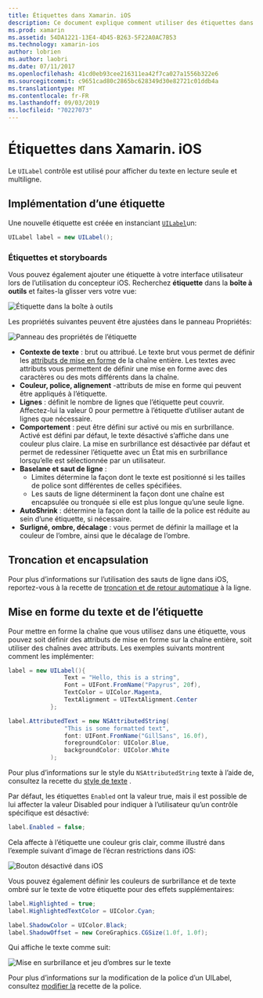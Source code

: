 ```yaml
---
title: Étiquettes dans Xamarin. iOS
description: Ce document explique comment utiliser des étiquettes dans Xamarin. iOS. Il décrit comment créer des étiquettes par programmation et avec le concepteur iOS.
ms.prod: xamarin
ms.assetid: 54DA1221-13E4-4D45-B263-5F22A0AC7B53
ms.technology: xamarin-ios
author: lobrien
ms.author: laobri
ms.date: 07/11/2017
ms.openlocfilehash: 41cd0eb93cee216311ea42f7ca027a1556b322e6
ms.sourcegitcommit: c9651cad80c2865bc628349d30e82721c01ddb4a
ms.translationtype: MT
ms.contentlocale: fr-FR
ms.lasthandoff: 09/03/2019
ms.locfileid: "70227073"
---
```

# <a name="labels-in-xamarinios"></a>Étiquettes dans Xamarin. iOS

Le `UILabel` contrôle est utilisé pour afficher du texte en lecture seule et multiligne.

## <a name="implementing-a-label"></a>Implémentation d’une étiquette

Une nouvelle étiquette est créée en instanciant [`UILabel`](xref:UIKit.UILabel)un:

```csharp
UILabel label = new UILabel();
```

### <a name="labels-and-storyboards"></a>Étiquettes et storyboards

Vous pouvez également ajouter une étiquette à votre interface utilisateur lors de l’utilisation du concepteur iOS. Recherchez **étiquette** dans la **boîte à outils** et faites-la glisser vers votre vue:

![Étiquette dans la boîte à outils](labels-images/image3.png)

Les propriétés suivantes peuvent être ajustées dans le panneau Propriétés:

![Panneau des propriétés de l’étiquette](labels-images/image2.png)

- **Contexte de texte** : brut ou attribué. Le texte brut vous permet de définir les [attributs de mise en forme](#Formatting_Text_and_Label) de la chaîne entière. Les textes avec attributs vous permettent de définir une mise en forme avec des caractères ou des mots différents dans la chaîne.
- **Couleur, police, alignement** -attributs de mise en forme qui peuvent être appliqués à l’étiquette.
- **Lignes** : définit le nombre de lignes que l’étiquette peut couvrir. Affectez-lui la valeur 0 pour permettre à l’étiquette d’utiliser autant de lignes que nécessaire.
- **Comportement** : peut être défini sur activé ou mis en surbrillance. Activé est défini par défaut, le texte désactivé s’affiche dans une couleur plus claire. La mise en surbrillance est désactivée par défaut et permet de redessiner l’étiquette avec un État mis en surbrillance lorsqu’elle est sélectionnée par un utilisateur.
- **Baselane et saut de ligne** :
  - Limites détermine la façon dont le texte est positionné si les tailles de police sont différentes de celles spécifiées.
  - Les sauts de ligne déterminent la façon dont une chaîne est encapsulée ou tronquée si elle est plus longue qu’une seule ligne.
- **AutoShrink** : détermine la façon dont la taille de la police est réduite au sein d’une étiquette, si nécessaire.
- **Surligné, ombre, décalage** : vous permet de définir la maillage et la couleur de l’ombre, ainsi que le décalage de l’ombre.

## <a name="truncating-and-wrapping"></a>Troncation et encapsulation

Pour plus d’informations sur l’utilisation des sauts de ligne dans iOS, reportez-vous à la recette de [troncation et de retour automatique](https://github.com/xamarin/recipes/tree/master/Recipes/ios/standard_controls/labels/uilabel-truncate-wrap-text) à la ligne.

<a name="Formatting_Text_and_Label"/>

## <a name="formatting-text-and-label"></a>Mise en forme du texte et de l’étiquette

Pour mettre en forme la chaîne que vous utilisez dans une étiquette, vous pouvez soit définir des attributs de mise en forme sur la chaîne entière, soit utiliser des chaînes avec attributs. Les exemples suivants montrent comment les implémenter:

```csharp
label = new UILabel(){
                Text = "Hello, this is a string",
                Font = UIFont.FromName("Papyrus", 20f),
                TextColor = UIColor.Magenta,
                TextAlignment = UITextAlignment.Center
            };
```

```csharp
label.AttributedText = new NSAttributedString(
                "This is some formatted text",
                font: UIFont.FromName("GillSans", 16.0f),
                foregroundColor: UIColor.Blue,
                backgroundColor: UIColor.White
            );
```

Pour plus d’informations sur le style du `NSAttributedString` texte à l’aide de, consultez la recette du [style de texte](https://github.com/xamarin/recipes/tree/master/Recipes/ios/standard_controls/text_field/style_text) .

Par défaut, les étiquettes `Enabled` ont la valeur true, mais il est possible de lui affecter la valeur Disabled pour indiquer à l’utilisateur qu’un contrôle spécifique est désactivé:

```csharp
label.Enabled = false;
```

Cela affecte à l’étiquette une couleur gris clair, comme illustré dans l’exemple suivant d’image de l’écran restrictions dans iOS:

![Bouton désactivé dans iOS](labels-images/image1.png)

Vous pouvez également définir les couleurs de surbrillance et de texte ombré sur le texte de votre étiquette pour des effets supplémentaires:

```csharp
label.Highlighted = true;
label.HighlightedTextColor = UIColor.Cyan;

label.ShadowColor = UIColor.Black;
label.ShadowOffset = new CoreGraphics.CGSize(1.0f, 1.0f);
```

Qui affiche le texte comme suit:

![Mise en surbrillance et jeu d’ombres sur le texte](labels-images/image4.png)

Pour plus d’informations sur la modification de la police d’un UILabel, consultez [modifier la](https://github.com/xamarin/recipes/tree/master/Recipes/ios/standard_controls/labels/change_the_font) recette de la police.





